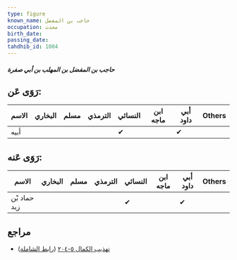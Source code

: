 ```yaml
---
type: figure
known_name: حاجب بن المفضل
occupation: محدث
birth_date:
passing_date:
tahdhib_id: 1004
---
```

##### حاجب بن المفضل بن المهلب بن أبي صفرة

## رَوَى عَن:
| الاسم | البخاري | مسلم | الترمذي | النسائي | ابن ماجه | أبي داود | Others |
| ----- | ------- | ---- | ------- | ------- | -------- | -------- | ------ |
| أبيه  |         |      |         | ✔       |          | ✔        |        |
## رَوَى عَنه:
| الاسم        | البخاري | مسلم | الترمذي | النسائي | ابن ماجه | أبي داود | Others |
| ------------ | ------- | ---- | ------- | ------- | -------- | -------- | ------ |
| حماد بْن زيد |         |      |         | ✔       |          | ✔        |        |
## مراجع
- [تهذيب الكمال ٥-٢٠٤](obsidian://open?vault=Tahdhib-al-Kamal&file=Figures/١٠٠٤-حاجب%20بن%20المفضل%20بن%20المهلب%20بن%20أبي%20صفرة) ([رابط الشاملة](https://shamela.ws/book/3722/2282))
